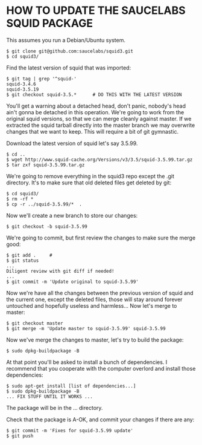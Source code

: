 HOW TO UPDATE THE SAUCELABS SQUID PACKAGE
=========================================

This assumes you run a Debian/Ubuntu system.

    $ git clone git@github.com:saucelabs/squid3.git
    $ cd squid3/

Find the latest version of squid that was imported:

    $ git tag | grep '^squid-'
    squid-3.4.6
    squid-3.5.19
    $ git checkout squid-3.5.*      # DO THIS WITH THE LATEST VERSION

You'll get a warning about a detached head, don't panic, nobody's head ain't
gonna be detached in this operation. We're going to work from the original squid
versions, so that we can merge cleanly against master. If we extracted the squid
tarball directly into the master branch we may overwrite changes that we want to
keep. This will require a bit of git gymnastic.

Download the latest version of squid let's say 3.5.99.

    $ cd ..
    $ wget http://www.squid-cache.org/Versions/v3/3.5/squid-3.5.99.tar.gz
    $ tar zxf squid-3.5.99.tar.gz

We're going to remove everything in the squid3 repo except the .git directory.
It's to make sure that old deleted files get deleted by git:

    $ cd squid3/
    $ rm -rf *
    $ cp -r ../squid-3.5.99/*  .

Now we'll create a new branch to store our changes:

    $ git checkout -b squid-3.5.99

We're going to commit, but first review the changes to make sure the merge good:

    $ git add .     #
    $ git status
    ...
    Diligent review with git diff if needed!
    ...
    $ git commit -m 'Update original to squid-3.5.99'

Now we're have all the changes between the previous version of squid and the
current one, except the deleted files, those will stay around forever untouched
and hopefully useless and harmless... Now let's merge to master:

    $ git checkout master
    $ git merge -m 'Update master to squid-3.5.99' squid-3.5.99

Now we've merge the changes to master, let's try to build the package:

    $ sudo dpkg-buildpackage -B

At that point you'll be asked to install a bunch of dependencies. I recommend
that you cooperate with the computer overlord and install those dependencies:

    $ sudo apt-get install [list of dependencies...]
    $ sudo dpkg-buildpackage -B
    ... FIX STUFF UNTIL IT WORKS ...

The package will be in the ... directory.

Check that the package is A-OK, and commit your changes if there are any:

    $ git commit -m 'Fixes for squid-3.5.99 update'
    $ git push
